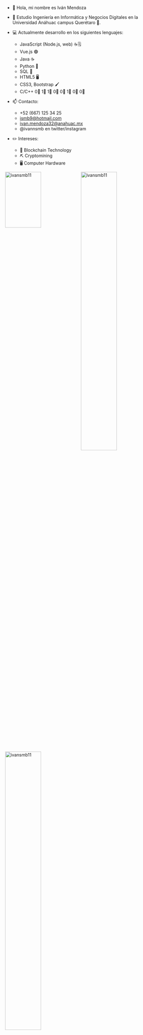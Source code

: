 - 👋 Hola, mi nombre es Iván Mendoza
- 📗 Estudio Ingeniería en Informática y Negocios Digitales en la Universidad Anáhuac campus Querétaro 🦁.
- 💻 Actualmente desarrollo en los siguientes lenguajes:

    - JavaScript (Node.js, web) ☕🗒️
    - Vue.js 🟢
    - Java ☕
    - Python 🐍
    - SQL 🔋
    - HTML5 🖥️
    - CSS3, Bootstrap 🖌️
    - C/C++ 0⃣ 1⃣ 1⃣ 0⃣ 0⃣ 1⃣ 0⃣ 0⃣


- 📫 Contacto:
    - +52 (667) 125 34 25
    - ismb9@hotmail.com
    - ivan.mendoza32@anahuac.mx
    - @ivannsmb en twitter/instagram

- ✏️ Intereses:
    - 🔗 Blockchain Technology
    - ⛏️ Cryptomining
    - 🖥️ Computer Hardware



<img height="180em" src="https://github-readme-stats.vercel.app/api/top-langs?username=ivansmb11&show_icons=true&locale=en&layout=compact&hide_border=true&theme=gotham&hide=Jupyter Notebook,CSS,SCSS,HTML,Less,Handlebars&langs_count=6" alt="ivansmb11" width="48%" align = "left"/>

<img src="https://github-readme-streak-stats.herokuapp.com/?user=ivansmb11&theme=darkide_border=true" alt="ivansmb11" width="48%" align = "left" >

<img src="https://github-readme-stats.vercel.app/api?username=ivansmb11&show_icons=true&theme=gothamide_border=true" alt="ivansmb11" width="48%" align = "left"/>

